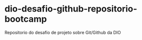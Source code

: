 # dio-desafio-github-repositorio-bootcamp
Repositorio do desafio de projeto sobre Git/Github da DIO
